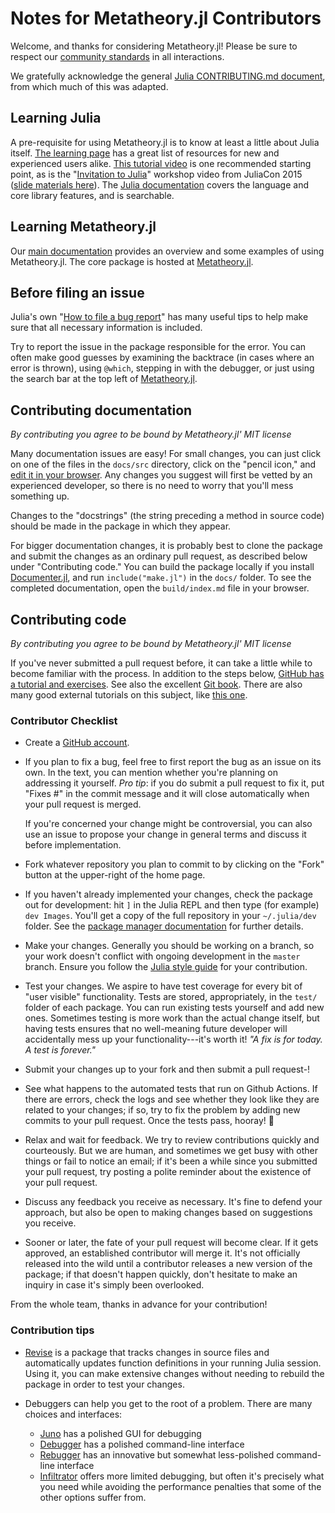 # Notes for Metatheory.jl Contributors

Welcome, and thanks for considering Metatheory.jl! Please be sure to respect our [community standards](https://julialang.org/community/standards) in all interactions.

We gratefully acknowledge the general [Julia CONTRIBUTING.md document](https://github.com/JuliaLang/julia/blob/master/CONTRIBUTING.md), from which much of this was adapted.

## Learning Julia

A pre-requisite for using Metatheory.jl is to know at least a little about Julia itself. [The learning page](https://julialang.org/learning) has a great list of resources for new and experienced users alike. [This tutorial video](https://www.youtube.com/watch?v=vWkgEddb4-A) is one recommended starting point, as is the "[Invitation to Julia](https://www.youtube.com/watch?v=gQ1y5NUD_RI)" workshop video from JuliaCon 2015  ([slide materials here](https://github.com/dpsanders/invitation_to_julia)). The [Julia documentation](https://docs.julialang.org) covers the language and core library features, and is searchable.

## Learning Metatheory.jl

Our [main documentation](https://github.com/JuliaSymbolics/Metatheory.jl/) provides an overview and some examples of using Metatheory.jl.
The core package is hosted at [Metatheory.jl](https://github.com/JuliaSymbolics/Metatheory.jl/).

## Before filing an issue

Julia's own "[How to file a bug report](https://github.com/JuliaLang/julia/blob/master/CONTRIBUTING.md#how-to-file-a-bug-report)" has many useful tips to help make sure that all necessary information is included.

Try to report the issue in the package responsible for the error.
You can often make good guesses by examining the backtrace (in cases where an
error is thrown), using `@which`, stepping in with the debugger, or just
using the search bar at the top left of [Metatheory.jl](https://github.com/JuliaSymbolics/Metatheory.jl/).

## Contributing documentation

*By contributing you agree to be bound by Metatheory.jl' MIT license*

Many documentation issues are easy! For small changes, you can just click on one of the files in the `docs/src` directory, click on the "pencil icon," and [edit it in your browser](https://help.github.com/en/github/managing-files-in-a-repository/editing-files-in-another-users-repository). Any changes you suggest will first be vetted by an experienced developer, so there is no need to worry that you'll mess something up.

Changes to the "docstrings" (the string preceding a method in source code) should be made in the package in which they appear.

For bigger documentation changes, it is probably best to clone the package and submit the changes as an ordinary pull request, as described below under "Contributing code." You can build the package locally if you install [Documenter.jl](https://github.com/JuliaDocs/Documenter.jl), and run `include("make.jl")` in the `docs/` folder. To see the completed documentation, open the `build/index.md` file in your browser.

## Contributing code

*By contributing you agree to be bound by Metatheory.jl' MIT license*

If you've never submitted a pull request before, it can take a little while to become familiar with the process. In addition to the steps below, [GitHub has a tutorial and exercises](https://try.github.io/). See also the excellent [Git book](https://git-scm.com/book/en/v2). There are also many good external tutorials on this subject, like [this one](https://yangsu.github.io/pull-request-tutorial/).

### Contributor Checklist

* Create a [GitHub account](https://github.com/signup/free).

* If you plan to fix a bug, feel free to first report the bug as an issue on its own.
  In the text, you can mention whether you're planning on addressing it yourself.
  *Pro tip*: if you do submit a pull request to fix it, put "Fixes #<issue number>" in the commit message and it will close automatically when your pull request is merged.

  If you're concerned your change might be controversial, you can also use an issue to propose your change in general terms and discuss it before implementation.

* Fork whatever repository you plan to commit to by clicking on the "Fork" button at the upper-right of the home page.

* If you haven't already implemented your changes, check the package out for development: hit `]` in the Julia REPL and then type (for example) `dev Images`.
You'll get a copy of the full repository in your `~/.julia/dev` folder. See the [package manager documentation](https://julialang.github.io/Pkg.jl/v1/) for further details.

* Make your changes. Generally you should be working on a branch, so your work doesn't conflict with ongoing development in the `master` branch. Ensure you follow the [Julia style guide](https://docs.julialang.org/en/v1/manual/style-guide/index.html) for your contribution.

* Test your changes. We aspire to have test coverage for every bit of "user visible" functionality. Tests are stored, appropriately, in the `test/` folder of each package. You can run existing tests yourself and add new ones. Sometimes testing is more work than the actual change itself, but having tests ensures that no well-meaning future developer will accidentally mess up your functionality---it's worth it!  *"A fix is for today. A test is forever."*

* Submit your changes up to your fork and then submit a pull request-!

* See what happens to the automated tests that run on Github Actions. If there are errors, check the logs and see whether they look like they are related to your changes; if so, try to fix the problem by adding new commits to your pull request. Once the tests pass, hooray! :tada:

* Relax and wait for feedback. We try to review contributions quickly and courteously. But we are human, and sometimes we get busy with other things or fail to notice an email; if it's been a while since you submitted your pull request, try posting a polite reminder about the existence of your pull request.

* Discuss any feedback you receive as necessary. It's fine to defend your approach, but also be open to making changes based on suggestions you receive.

* Sooner or later, the fate of your pull request will become clear. If it gets approved, an established contributor will merge it. It's not officially released into the wild until a contributor releases a new version of the package; if that doesn't happen quickly, don't hesitate to make an inquiry in case it's simply been overlooked.

From the whole team, thanks in advance for your contribution!

### Contribution tips

* [Revise](https://github.com/timholy/Revise.jl) is a package that
tracks changes in source files and automatically updates function
definitions in your running Julia session. Using it, you can make
extensive changes without needing to rebuild the package in order to test
your changes.

* Debuggers can help you get to the root of a problem. There are many choices and interfaces:
  + [Juno](https://github.com/JunoLab/Juno.jl) has a polished GUI for debugging
  + [Debugger](https://github.com/JuliaDebug/Debugger.jl) has a polished command-line interface
  + [Rebugger](https://github.com/timholy/Rebugger.jl) has an innovative but somewhat less-polished command-line interface
  + [Infiltrator](https://github.com/JuliaDebug/Infiltrator.jl) offers more limited debugging, but often it's precisely what you need while avoiding the performance penalties that some of the other options suffer from.
